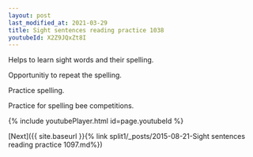 ```yaml
---
layout: post
last_modified_at: 2021-03-29
title: Sight sentences reading practice 1038
youtubeId: X2Z9JQxZt8I
---
```

 
 
Helps to learn sight words and their spelling.

Opportunitiy to repeat the spelling. 

Practice spelling. 
 
Practice for spelling bee competitions. 
 
{% include youtubePlayer.html id=page.youtubeId %}
 
 

[Next]({{ site.baseurl }}{% link  split1/_posts/2015-08-21-Sight sentences reading practice 1097.md%})
 
